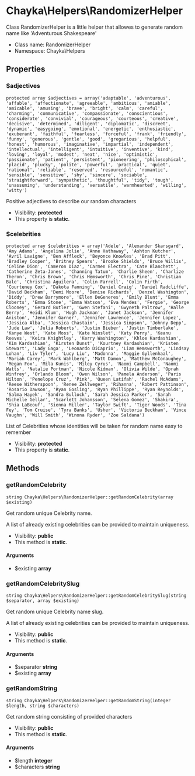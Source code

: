 Chayka\Helpers\RandomizerHelper
===============

Class RandomizerHelper is a little helper that allowes to generate random name
like &#039;Adventurous Shakespeare&#039;




* Class name: RandomizerHelper
* Namespace: Chayka\Helpers





Properties
----------


### $adjectives

    protected array $adjectives = array('adaptable', 'adventurous', 'affable', 'affectionate', 'agreeable', 'ambitious', 'amiable', 'amicable', 'amusing', 'brave', 'bright', 'calm', 'careful', 'charming', 'communicative', 'compassionate', 'conscientious', 'considerate', 'convivial', 'courageous', 'courteous', 'creative', 'decisive', 'determined', 'diligent', 'diplomatic', 'discreet', 'dynamic', 'easygoing', 'emotional', 'energetic', 'enthusiastic', 'exuberant', 'faithful', 'fearless', 'forceful', 'frank', 'friendly', 'funny', 'generous', 'gentle', 'good', 'gregarious', 'helpful', 'honest', 'humorous', 'imaginative', 'impartial', 'independent', 'intellectual', 'intelligent', 'intuitive', 'inventive', 'kind', 'loving', 'loyal', 'modest', 'neat', 'nice', 'optimistic', 'passionate', 'patient', 'persistent', 'pioneering', 'philosophical', 'placid', 'plucky', 'polite', 'powerful', 'practical', 'quiet', 'rational', 'reliable', 'reserved', 'resourceful', 'romantic', 'sensible', 'sensitive', 'shy', 'sincere', 'sociable', 'straightforward', 'sympathetic', 'thoughtful', 'tidy', 'tough', 'unassuming', 'understanding', 'versatile', 'warmhearted', 'willing', 'witty')

Positive adjectives to describe our random characters



* Visibility: **protected**
* This property is **static**.


### $celebrities

    protected array $celebrities = array('Adele', 'Alexander Skarsgard', 'Amy Adams', 'Angelina Jolie', 'Anne Hathaway', 'Ashton Kutcher', 'Avril Lavigne', 'Ben Affleck', 'Beyonce Knowles', 'Brad Pitt', 'Bradley Cooper', 'Britney Spears', 'Brooke Shields', 'Bruce Willis', 'Celine Dion', 'Cameron Diaz', 'Carmen Electra', 'Cate Blanchett', 'Catherine Zeta-Jones', 'Channing Tatum', 'Charlie Sheen', 'Charlize Theron', 'Chris Brown', 'Chris Hemsworth', 'Chris Pine', 'Christian Bale', 'Christina Aguilera', 'Colin Farrell', 'Colin Firth', 'Courteney Cox', 'Dakota Fanning', 'Daniel Craig', 'Daniel Radcliffe', 'David Beckham', 'Demi Moore', 'Denise Richards', 'Denzel Washington', 'Diddy', 'Drew Barrymore', 'Ellen DeGeneres', 'Emily Blunt', 'Emma Roberts', 'Emma Stone', 'Emma Watson', 'Eva Mendes', 'Fergie', 'George Clooney', 'Gerard Butler', 'Gwen Stefani', 'Gwyneth Paltrow', 'Halle Berry', 'Heidi Klum', 'Hugh Jackman', 'Janet Jackson', 'Jennifer Aniston', 'Jennifer Garner', 'Jennifer Lawrence', 'Jennifer Lopez', 'Jessica Alba', 'Jessica Chastain', 'Jessica Simpson', 'Johnny Depp', 'Jude Law', 'Julia Roberts', 'Justin Bieber', 'Justin Timberlake', 'Kanye West', 'Kate Moss', 'Kate Winslet', 'Katy Perry', 'Keanu Reeves', 'Keira Knightley', 'Kerry Washington', 'Khloe Kardashian', 'Kim Kardashian', 'Kirsten Dunst', 'Kourtney Kardashian', 'Kristen Stewart', 'Lady Gaga', 'Leonardo DiCaprio', 'Liam Hemsworth', 'Lindsay Lohan', 'Liv Tyler', 'Lucy Liu', 'Madonna', 'Maggie Gyllenhaal', 'Mariah Carey', 'Mark Wahlberg', 'Matt Damon', 'Matthew McConaughey', 'Megan Fox', 'Mila Kunis', 'Miley Cyrus', 'Naomi Campbell', 'Naomi Watts', 'Natalie Portman', 'Nicole Kidman', 'Olivia Wilde', 'Oprah Winfrey', 'Orlando Bloom', 'Owen Wilson', 'Pamela Anderson', 'Paris Hilton', 'Penelope Cruz', 'Pink', 'Queen Latifah', 'Rachel McAdams', 'Reese Witherspoon', 'Renee Zellweger', 'Rihanna', 'Robert Pattinson', 'Rosario Dawson', 'Ryan Gosling', 'Ryan Phillippe', 'Ryan Reynolds', 'Salma Hayek', 'Sandra Bullock', 'Sarah Jessica Parker', 'Sarah Michelle Gellar', 'Scarlett Johansson', 'Selena Gomez', 'Shakira', 'Shia LaBeouf', 'Sienna Miller', 'Taylor Swift', 'Tiger Woods', 'Tina Fey', 'Tom Cruise', 'Tyra Banks', 'Usher', 'Victoria Beckham', 'Vince Vaughn', 'Will Smith', 'Winona Ryder', 'Zoe Saldana')

List of Celebrities whose identities will be taken for random name easy to remember



* Visibility: **protected**
* This property is **static**.


Methods
-------


### getRandomCelebrity

    string Chayka\Helpers\RandomizerHelper::getRandomCelebrity(array $existing)

Get random unique Celebrity name.

A list of already existing celebrities can be provided to maintain uniqueness.

* Visibility: **public**
* This method is **static**.


#### Arguments
* $existing **array**



### getRandomCelebritySlug

    string Chayka\Helpers\RandomizerHelper::getRandomCelebritySlug(string $separator, array $existing)

Get random unique Celebrity name slug.

A list of already existing celebrities can be provided to maintain uniqueness.

* Visibility: **public**
* This method is **static**.


#### Arguments
* $separator **string**
* $existing **array**



### getRandomString

    string Chayka\Helpers\RandomizerHelper::getRandomString(integer $length, string $characters)

Get random string consisting of provided characters



* Visibility: **public**
* This method is **static**.


#### Arguments
* $length **integer**
* $characters **string**


